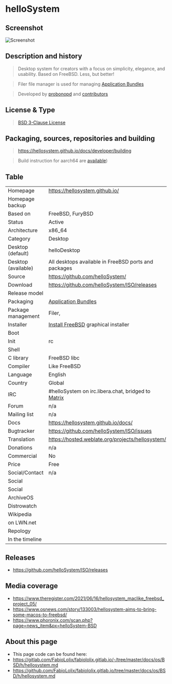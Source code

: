 # helloSystem

## Screenshot

![Screenshot](https://github.com/helloSystem/hello/blob/master/screenshots/20210611-desktop-0.5.png?raw=true)


## Description and history

> Desktop system for creators with a focus on simplicity, elegance, and usability. Based on FreeBSD. Less, but better!

> Filer file manager is used for managing [Application Bundles](https://hellosystem.github.io/docs/developer/application-bundles)

> Developed by [probonopd](https://github.com/probonopd) and [contributors](https://hellosystem.github.io/docs/developer/acknowledgements.html)


## License & Type

> [BSD 3-Clause License](https://github.com/helloSystem/ISO/blob/experimental/LICENSE)


## Packaging, sources, repositories and building

>

> <https://hellosystem.github.io/docs/developer/building>

> Build instruction for aarch64 are [available](https://hellosystem.github.io/docs/developer/rpi))

## Table


|                       |  |
|-----------------------|--|
| Homepage              | <https://hellosystem.github.io/> |
| Homepage backup       |  |
| Based on              | FreeBSD, FuryBSD |
| Status                | Active |
| Architecture          | x86_64 |
| Category              | Desktop |
| Desktop (default)     | helloDesktop |
| Desktop (available)   | All desktops available in FreeBSD ports and packages |
| Source                | <https://github.com/helloSystem/> |
| Download              | <https://github.com/helloSystem/ISO/releases> |
| Release model         |  |
| Packaging             | [Application Bundles](https://hellosystem.github.io/docs/developer/application-bundles) |
| Package management    | Filer,  |
| Installer             | [Install FreeBSD](https://hellosystem.github.io/docs/user/components/utilities/install) graphical installer |
| Boot                  |  |
| Init                  | rc |
| Shell                 |  |
| C library             | FreeBSD libc |
| Compiler              | Like FreeBSD |
| Language              | English |
| Country               | Global |
| IRC                   | #helloSystem on irc.libera.chat, bridged to [Matrix](https://matrix.to/#/%23helloSystem:matrix.org) |
| Forum                 | n/a |
| Mailing list          | n/a |
| Docs                  | <https://hellosystem.github.io/docs/> |
| Bugtracker            | <https://github.com/helloSystem/ISO/issues> |
| Translation           | <https://hosted.weblate.org/projects/hellosystem/> |
| Donations             | n/a |
| Commercial            | No |
| Price                 | Free |
| Social/Contact        | n/a |
| Social                |  |
| Social                |  |
| ArchiveOS             |  |
| Distrowatch           |  |
| Wikipedia             |  |
| on LWN.net            |  |
| Repology              |  |
| In the timeline       |  |


## Releases

* <https://github.com/helloSystem/ISO/releases>


## Media coverage

* https://www.theregister.com/2021/06/16/hellosystem_maclike_freebsd_project_05/
* https://www.osnews.com/story/133003/hellosystem-aims-to-bring-some-macos-to-freebsd/
* https://www.phoronix.com/scan.php?page=news_item&px=helloSystem-BSD


## About this page

* This page code can be found here:
* <https://gitlab.com/FabioLolix/fabiololix.gitlab.io/-/tree/master/docs/os/BSD/h/hellosystem.md>
* <https://github.com/FabioLolix/fabiololix.gitlab.io/tree/master/docs/os/BSD/h/hellosystem.md>
